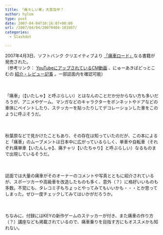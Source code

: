 ```yaml
---
title: 「痛々しい車」大普及中？
author: hylom
type: post
date: 2007-04-04T10:16:07+00:00
url: /2007/04/04/20070404-101607/
categories:
  - Slashdot

---
```

2007年4月3日、ソフトバンク クリエイティブより [「痛車ロード」][1]なる書籍が発売された。   
（参考リンク：   [YouTubeにアップされているCM動画][2] 、にゅーあきばどっとこむの   [紹介・レビュー記事][3] 。一部誌面内を確認可能）</br>  
</br>   
「痛車」（【いたしゃ】と呼ぶらしい）とはなんのことだか分からない方も多いだろうが、アニメやゲーム、マンガなどのキャラクターをボンネットやドアなどの車体にペイントしたり、ステッカーを貼ったりしてデコレーションした車をこのように呼ぶそうだ。</br>  
</br>   
秋葉原などで見かけたこともあり、その存在は知っていたのだが、この本によると「痛車」のムーブメントは日本中に広がっているらしく、単車や自転車（それぞれ痛単車【いたんしゃ】、痛チャリ【いたちゃり】と呼ぶらしい）なるものまで出現しているそうだ。</br>  
</br>   
誌面では大量の痛車がそのオーナーのコメントや写真とともに紹介されているが、スポーツカーや高級車を改造したものも多く、意外（？）に格好いいものも多数。不覚にも、タレコミ子もちょっとやってみてもいいかも・・・とか思ってしまった。ぜひ一度チェックしてみてはいかがだろうか。</br>  
</br>   
ちなみに、付録にはKEYの新作ゲームのステッカーが付き、また痛車の作り方（？）講座なども掲載されているので、痛車乗りを目指す方にもオススメかも知れない。</br>

 [1]: http://www.amazon.co.jp/gp/product/4797340878/
 [2]: http://www.youtube.com/watch?v=5eEX2UkqARA
 [3]: http://otasuke.new-akiba.com/product/1112
